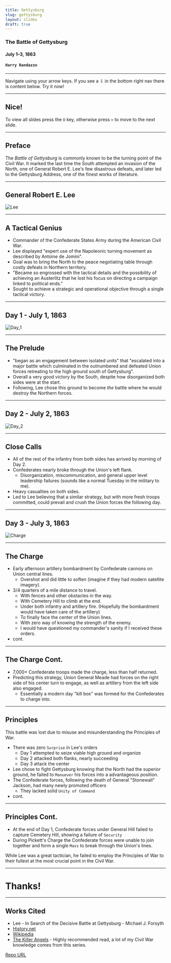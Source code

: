 ```yaml
---
title: Gettysburg
slug: gettysburg
layout: slides
draft: true
---
```


### The Battle of Gettysburg

#### July 1–3, 1863

#### `Harry Randazzo`

-----

Navigate using your arrow keys. If you see a &#8681; in the bottom right nav there is content below. Try it now!

---

## Nice!

To view all slides press the `O` key, otherwise press `>` to move to the next slide.

-----

## Preface

The _Battle of Gettysburg_ is commonly known to be the turning point of the Civil War.  It marked the last time the South
attempted an invasion of the North, one of General Robert E. Lee's few disastrous defeats, and later led to the Gettysburg Address, one of the finest works of literature.

-----

## General Robert E. Lee

![Lee](https://upload.wikimedia.org/wikipedia/commons/thumb/8/89/Robert_Edward_Lee.jpg/1200px-Robert_Edward_Lee.jpg)

---

## A Tactical Genius

- Commander of the Confederate States Army during the American Civil War.
- Lee displayed "expert use of the Napoleonic turning movement as described by Antoine de Jomini".
- Goal was to bring the North to the peace negotiating table through costly defeats in Northern territory.
- "Became so engrossed with the tactical details and the possibility of achieving an Austerlitz
that he lost his focus on directing a campaign linked to political ends."
- Sought to achieve a strategic and operational objective through a single tactical victory.

-----

## Day 1 - July 1, 1863

![Day_1](https://upload.wikimedia.org/wikipedia/commons/thumb/e/ea/Gettysburg_Battle_Map_Day1.png/706px-Gettysburg_Battle_Map_Day1.png)

---

## The Prelude

- "began as an engagement between isolated units" that "escalated into a major battle which culminated in the outnumbered and defeated Union forces retreating to the high ground south of Gettysburg".
- Overall a very good victory by the South, despite how disorganized both sides were at the start.
- Following, Lee chose this ground to become _the_ battle where he would destroy the Northern forces.

-----

## Day 2 - July 2, 1863

![Day_2](https://upload.wikimedia.org/wikipedia/commons/thumb/f/f4/Gettysburg_Battle_Map_Day2.png/706px-Gettysburg_Battle_Map_Day2.png)

---

## Close Calls

- All of the rest of the infantry from both sides has arrived by morning of Day 2.
- Confederates nearly broke through the Union's left flank.
  - Disorganization, miscommunication, and general upper level leadership failures (sounds like a normal Tuesday in the military to me).
- Heavy casualties on both sides.
- Led to Lee believing that a similar strategy, but with more fresh troops committed, could prevail and crush the Union forces the following day.

-----

## Day 3 - July 3, 1863

![Charge](https://upload.wikimedia.org/wikipedia/commons/thumb/5/56/Pickett%27s-Charge.png/800px-Pickett%27s-Charge.png)

---

## The Charge

- Early afternoon artillery bombardment by Confederate cannons on Union central lines.
  - Overshot and did little to soften (imagine if they had modern satellite imagery).
- 3/4 quarters of a mile distance to travel.
  - With fences and other obstacles in the way.
  - With Cemetery Hill to climb at the end.
  - Under both infantry and artillery fire. (Hopefully the bombardment would have taken care of the artillery)
  - To finally face the center of the Union lines.
  - With zero way of knowing the strength of the enemy.
  - I would have questioned my commander's sanity if I received these orders.
- cont.

---

## The Charge Cont.

- 7,000+ Confederate troops made the charge, less than half returned.
- Predicting this strategy, Union General Meade had forces on the right side of his center turn to engage, as well as artillery from the left side also engaged.
  - Essentially a modern day "kill box" was formed for the Confederates to charge into.

---

## Principles

This battle was lost due to misuse and misunderstanding the Principles of War.

- There was zero `Surprise` in Lee's orders
  - Day 1 attempted to seize viable high ground and organize
  - Day 2 attacked both flanks, nearly succeeding
  - Day 3 attack the center
- Lee chose to fight Gettysburg knowing that the North had the superior ground,
he failed to `Manuever` his forces into a advantageous position.
- The Confederate forces, following the death of General "Stonewall" Jackson, had many newly promoted officers
  - They lacked solid `Unity of Command`
- cont.

---

## Principles Cont.

- At the end of Day 1, Confederate forces under General Hill failed to capture Cemetery Hill, showing a failure of `Security`
- During Pickett's Charge the Confederate forces were unable to join together and form a single `Mass` to break through the Union's lines.

While Lee was a great tactician, he failed to employ the Principles of War to their fullest at the most crucial point in the Civil War.  

-----

# Thanks!

-----

## Works Cited

- Lee - In Search of the Decisive Battle at Gettysburg - Michael J. Forsyth
- [History.net](https://www.historynet.com/picketts-charge-gettysburg)
- [Wikipedia](https://en.wikipedia.org/wiki/Battle_of_Gettysburg)
- [The Killer Angels](https://en.wikipedia.org/wiki/The_Killer_Angels) - Highly recommended read, a lot of my Civil War knowledge comes from this series.

[Repo URL](https://github.com/Noxsios/gettysburg)
